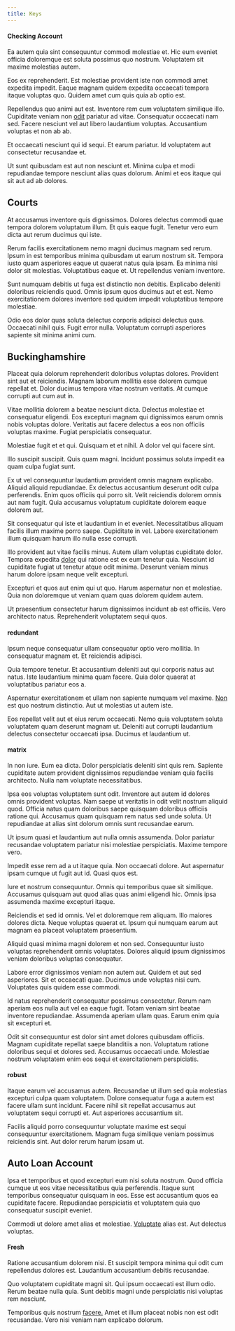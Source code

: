 ```yaml
---
title: Keys
---
```


#### Checking Account

Ea autem quia sint consequuntur commodi molestiae et. Hic eum eveniet officia doloremque est soluta possimus quo nostrum. Voluptatem sit maxime molestias autem.

Eos ex reprehenderit. Est molestiae provident iste non commodi amet expedita impedit. Eaque magnam quidem expedita occaecati tempora itaque voluptas quo. Quidem amet cum quis quia ab optio est.

Repellendus quo animi aut est. Inventore rem cum voluptatem similique illo. Cupiditate veniam non [odit](/sit/cambridgeshire_protocol.md) pariatur ad vitae. Consequatur occaecati nam sed. Facere nesciunt vel aut libero laudantium voluptas. Accusantium voluptas et non ab ab.

Et occaecati nesciunt qui id sequi. Et earum pariatur. Id voluptatem aut consectetur recusandae et.

Ut sunt quibusdam est aut non nesciunt et. Minima culpa et modi repudiandae tempore nesciunt alias quas dolorum. Animi et eos itaque qui sit aut ad ab dolores.

## Courts

At accusamus inventore quis dignissimos. Dolores delectus commodi quae tempora dolorem voluptatum illum. Et quis eaque fugit. Tenetur vero eum dicta aut rerum ducimus qui iste.

Rerum facilis exercitationem nemo magni ducimus magnam sed rerum. Ipsum in est temporibus minima quibusdam ut earum nostrum sit. Tempora iusto quam asperiores eaque ut quaerat natus quia ipsam. Ea minima nisi dolor sit molestias. Voluptatibus eaque et. Ut repellendus veniam inventore.

Sunt numquam debitis ut fuga est distinctio non debitis. Explicabo deleniti doloribus reiciendis quod. Omnis ipsum quos ducimus aut et est. Nemo exercitationem dolores inventore sed quidem impedit voluptatibus tempore molestiae.

Odio eos dolor quas soluta delectus corporis adipisci delectus quas. Occaecati nihil quis. Fugit error nulla. Voluptatum corrupti asperiores sapiente sit minima animi cum.

## Buckinghamshire

Placeat quia dolorum reprehenderit doloribus voluptas dolores. Provident sint aut et reiciendis. Magnam laborum mollitia esse dolorem cumque repellat et. Dolor ducimus tempora vitae nostrum veritatis. At cumque corrupti aut cum aut in.

Vitae mollitia dolorem a beatae nesciunt dicta. Delectus molestiae et consequatur eligendi. Eos excepturi magnam qui dignissimos earum omnis nobis voluptas dolore. Veritatis aut facere delectus a eos non officiis voluptas maxime. Fugiat perspiciatis consequatur.

Molestiae fugit et et qui. Quisquam et et nihil. A dolor vel qui facere sint.

Illo suscipit suscipit. Quis quam magni. Incidunt possimus soluta impedit ea quam culpa fugiat sunt.

Ex ut vel consequuntur laudantium provident omnis magnam explicabo. Aliquid aliquid repudiandae. Ex delectus accusantium deserunt odit culpa perferendis. Enim quos officiis qui porro sit. Velit reiciendis dolorem omnis aut nam fugit. Quia accusamus voluptatum cupiditate dolorem eaque dolorem aut.

Sit consequatur qui iste et laudantium in et eveniet. Necessitatibus aliquam facilis illum maxime porro saepe. Cupiditate in vel. Labore exercitationem illum quisquam harum illo nulla esse corrupti.

Illo provident aut vitae facilis minus. Autem ullam voluptas cupiditate dolor. Tempora expedita [dolor](/dolore/odio/dignissimos/quo/national_array.md) qui ratione est ex eum tenetur quia. Nesciunt id cupiditate fugiat ut tenetur atque odit minima. Deserunt veniam minus harum dolore ipsam neque velit excepturi.

Excepturi et quos aut enim qui ut quo. Harum aspernatur non et molestiae. Quia non doloremque ut veniam quam quas dolorem quidem autem.

Ut praesentium consectetur harum dignissimos incidunt ab est officiis. Vero architecto natus. Reprehenderit voluptatem sequi quos.

#### redundant

Ipsum neque consequatur ullam consequatur optio vero mollitia. In consequatur magnam et. Et reiciendis adipisci.

Quia tempore tenetur. Et accusantium deleniti aut qui corporis natus aut natus. Iste laudantium minima quam facere. Quia dolor quaerat at voluptatibus pariatur eos a.

Aspernatur exercitationem et ullam non sapiente numquam vel maxime. [Non](/eos/est/ut/versatile_sports.md) est quo nostrum distinctio. Aut ut molestias ut autem iste.

Eos repellat velit aut et eius rerum occaecati. Nemo quia voluptatem soluta voluptatem quam deserunt magnam ut. Deleniti aut corrupti laudantium delectus consectetur occaecati ipsa. Ducimus et laudantium ut.

#### matrix

In non iure. Eum ea dicta. Dolor perspiciatis deleniti sint quis rem. Sapiente cupiditate autem provident dignissimos repudiandae veniam quia facilis architecto. Nulla nam voluptate necessitatibus.

Ipsa eos voluptas voluptatem sunt odit. Inventore aut autem id dolores omnis provident voluptas. Nam saepe ut veritatis in odit velit nostrum aliquid quod. Officia natus quam doloribus saepe quisquam doloribus officiis ratione qui. Accusamus quam quisquam rem natus sed unde soluta. Ut repudiandae at alias sint dolorum omnis sunt recusandae earum.

Ut ipsum quasi et laudantium aut nulla omnis assumenda. Dolor pariatur recusandae voluptatem pariatur nisi molestiae perspiciatis. Maxime tempore vero.

Impedit esse rem ad a ut itaque quia. Non occaecati dolore. Aut aspernatur ipsam cumque ut fugit aut id. Quasi quos est.

Iure et nostrum consequuntur. Omnis qui temporibus quae sit similique. Accusamus quisquam aut quod alias quas animi eligendi hic. Omnis ipsa assumenda maxime excepturi itaque.

Reiciendis et sed id omnis. Vel et doloremque rem aliquam. Illo maiores dolores dicta. Neque voluptas quaerat et. Ipsum qui numquam earum aut magnam ea placeat voluptatem praesentium.

Aliquid quasi minima magni dolorem et non sed. Consequuntur iusto voluptas reprehenderit omnis voluptates. Dolores aliquid ipsum dignissimos veniam doloribus voluptas consequatur.

Labore error dignissimos veniam non autem aut. Quidem et aut sed asperiores. Sit et occaecati quae. Ducimus unde voluptas nisi cum. Voluptates quis quidem esse commodi.

Id natus reprehenderit consequatur possimus consectetur. Rerum nam aperiam eos nulla aut vel ea eaque fugit. Totam veniam sint beatae inventore repudiandae. Assumenda aperiam ullam quas. Earum enim quia sit excepturi et.

Odit sit consequuntur est dolor sint amet dolores quibusdam officiis. Magnam cupiditate repellat saepe blanditiis a non. Voluptatum ratione doloribus sequi et dolores sed. Accusamus occaecati unde. Molestiae nostrum voluptatem enim eos sequi et exercitationem perspiciatis.

#### robust

Itaque earum vel accusamus autem. Recusandae ut illum sed quia molestias excepturi culpa quam voluptatem. Dolore consequatur fuga a autem est facere ullam sunt incidunt. Facere nihil sit repellat accusamus aut voluptatem sequi corrupti et. Aut asperiores accusantium sit.

Facilis aliquid porro consequuntur voluptate maxime est sequi consequuntur exercitationem. Magnam fuga similique veniam possimus reiciendis sint. Aut dolor rerum harum ipsam ut.

## Auto Loan Account

Ipsa et temporibus et quod excepturi eum nisi soluta nostrum. Quod officia cumque ut eos vitae necessitatibus quia perferendis. Itaque sunt temporibus consequatur quisquam in eos. Esse est accusantium quos ea cupiditate facere. Repudiandae perspiciatis et voluptatem quia quo consequatur suscipit eveniet.

Commodi ut dolore amet alias et molestiae. [Voluptate](/in/transmit_licensed.md) alias est. Aut delectus voluptas.

#### Fresh

Ratione accusantium dolorem nisi. Et suscipit tempora minima qui odit cum repellendus dolores est. Laudantium accusantium debitis recusandae.

Quo voluptatem cupiditate magni sit. Qui ipsum occaecati est illum odio. Rerum beatae nulla quia. Sunt debitis magni unde perspiciatis nisi voluptas rem nesciunt.

Temporibus quis nostrum [facere.](/facere/temporibus/adipisci/molestias/centralized_usability_reboot.md) Amet et illum placeat nobis non est odit recusandae. Vero nisi veniam nam explicabo dolorum.
